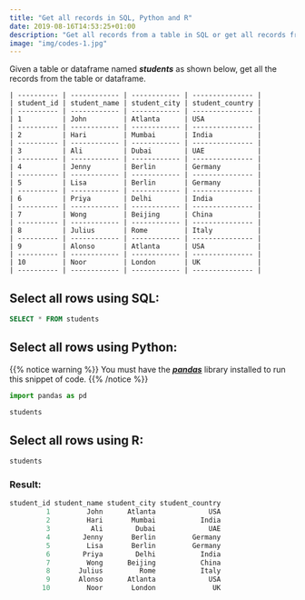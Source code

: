 ```yaml
---
title: "Get all records in SQL, Python and R"
date: 2019-08-16T14:53:25+01:00
description: "Get all records from a table in SQL or get all records from a dataframe using pandas in Python or R."
image: "img/codes-1.jpg"
---
```


Given a table or dataframe named *__students__* as shown below, get all the records from the table or dataframe.

```
| ---------- | ------------ | ------------ | --------------- |
| student_id | student_name | student_city | student_country |
| ---------- | ------------ | ------------ | --------------- |
| 1          | John         | Atlanta      | USA             |
| ---------- | ------------ | ------------ | --------------- |
| 2          | Hari         | Mumbai       | India           |
| ---------- | ------------ | ------------ | --------------- |
| 3          | Ali          | Dubai        | UAE             |
| ---------- | ------------ | ------------ | --------------- |
| 4          | Jenny        | Berlin       | Germany         |
| ---------- | ------------ | ------------ | --------------- |
| 5          | Lisa         | Berlin       | Germany         |
| ---------- | ------------ | ------------ | --------------- |
| 6          | Priya        | Delhi        | India           |
| ---------- | ------------ | ------------ | --------------- |
| 7          | Wong         | Beijing      | China           |
| ---------- | ------------ | ------------ | --------------- |
| 8          | Julius       | Rome         | Italy           |
| ---------- | ------------ | ------------ | --------------- |
| 9          | Alonso       | Atlanta      | USA             |
| ---------- | ------------ | ------------ | --------------- |
| 10         | Noor         | London       | UK              |
| ---------- | ------------ | ------------ | --------------- |
```

## Select all rows using SQL:

```SQL
SELECT * FROM students
```

## Select all rows using Python:

{{% notice warning %}}
You must have the *__[pandas](https://pandas.pydata.org/)__* library installed to run this snippet of code.
{{% /notice %}}

```Python
import pandas as pd

students
```

## Select all rows using R:

```C
students
```

### Result:

```C
student_id student_name student_city student_country
         1         John      Atlanta             USA
         2         Hari       Mumbai           India
         3          Ali        Dubai             UAE
         4        Jenny       Berlin         Germany
         5         Lisa       Berlin         Germany
         6        Priya        Delhi           India
         7         Wong      Beijing           China
         8       Julius         Rome           Italy
         9       Alonso      Atlanta             USA
        10         Noor       London              UK
```